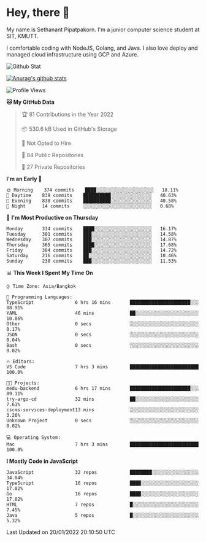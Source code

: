 # Hey, there 🙌
My name is Sethanant Pipatpakorn. I'm a junior computer science student at SIT, KMUTT.

I comfortable coding with NodeJS, Golang, and Java. I also love deploy and managed cloud infrastructure using GCP and Azure.

![Github Stat](https://github-profile-summary-cards.vercel.app/api/cards/profile-details?username=thetkpark&theme=dracula)

[![Anurag's github stats](https://github-readme-stats.vercel.app/api?username=thetkpark&count_private=true&show_icons=true&theme=tokyonight)](https://github.com/anuraghazra/github-readme-stats)

<!--START_SECTION:waka-->
![Profile Views](http://img.shields.io/badge/Profile%20Views-3-blue)

**🐱 My GitHub Data** 

> 🏆 81 Contributions in the Year 2022
 > 
> 📦 530.6 kB Used in GitHub's Storage 
 > 
> 🚫 Not Opted to Hire
 > 
> 📜 84 Public Repositories 
 > 
> 🔑 27 Private Repositories  
 > 
**I'm an Early 🐤** 

```text
🌞 Morning    374 commits    ████░░░░░░░░░░░░░░░░░░░░░   18.11% 
🌆 Daytime    839 commits    ██████████░░░░░░░░░░░░░░░   40.63% 
🌃 Evening    838 commits    ██████████░░░░░░░░░░░░░░░   40.58% 
🌙 Night      14 commits     ░░░░░░░░░░░░░░░░░░░░░░░░░   0.68%

```
📅 **I'm Most Productive on Thursday** 

```text
Monday       334 commits    ████░░░░░░░░░░░░░░░░░░░░░   16.17% 
Tuesday      301 commits    ███░░░░░░░░░░░░░░░░░░░░░░   14.58% 
Wednesday    307 commits    ███░░░░░░░░░░░░░░░░░░░░░░   14.87% 
Thursday     365 commits    ████░░░░░░░░░░░░░░░░░░░░░   17.68% 
Friday       304 commits    ███░░░░░░░░░░░░░░░░░░░░░░   14.72% 
Saturday     216 commits    ██░░░░░░░░░░░░░░░░░░░░░░░   10.46% 
Sunday       238 commits    ███░░░░░░░░░░░░░░░░░░░░░░   11.53%

```


📊 **This Week I Spent My Time On** 

```text
⌚︎ Time Zone: Asia/Bangkok

💬 Programming Languages: 
TypeScript               6 hrs 16 mins       ██████████████████████░░░   88.91% 
YAML                     46 mins             ██░░░░░░░░░░░░░░░░░░░░░░░   10.86% 
Other                    0 secs              ░░░░░░░░░░░░░░░░░░░░░░░░░   0.17% 
JSON                     0 secs              ░░░░░░░░░░░░░░░░░░░░░░░░░   0.04% 
Bash                     0 secs              ░░░░░░░░░░░░░░░░░░░░░░░░░   0.02%

🔥 Editors: 
VS Code                  7 hrs 3 mins        █████████████████████████   100.0%

🐱‍💻 Projects: 
medu-backend             6 hrs 17 mins       ██████████████████████░░░   89.11% 
try-argo-cd              32 mins             ██░░░░░░░░░░░░░░░░░░░░░░░   7.61% 
cscms-services-deployment13 mins             ░░░░░░░░░░░░░░░░░░░░░░░░░   3.26% 
Unknown Project          0 secs              ░░░░░░░░░░░░░░░░░░░░░░░░░   0.02%

💻 Operating System: 
Mac                      7 hrs 3 mins        █████████████████████████   100.0%

```

**I Mostly Code in JavaScript** 

```text
JavaScript               32 repos            ████████░░░░░░░░░░░░░░░░░   34.04% 
TypeScript               16 repos            ████░░░░░░░░░░░░░░░░░░░░░   17.02% 
Go                       16 repos            ████░░░░░░░░░░░░░░░░░░░░░   17.02% 
HTML                     7 repos             █░░░░░░░░░░░░░░░░░░░░░░░░   7.45% 
Java                     5 repos             █░░░░░░░░░░░░░░░░░░░░░░░░   5.32%

```



 Last Updated on 20/01/2022 20:10:50 UTC
<!--END_SECTION:waka-->
